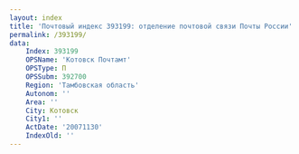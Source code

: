 ```yaml
---
layout: index
title: 'Почтовый индекс 393199: отделение почтовой связи Почты России'
permalink: /393199/
data:
    Index: 393199
    OPSName: 'Котовск Почтамт'
    OPSType: П
    OPSSubm: 392700
    Region: 'Тамбовская область'
    Autonom: ''
    Area: ''
    City: Котовск
    City1: ''
    ActDate: '20071130'
    IndexOld: ''
---
```

